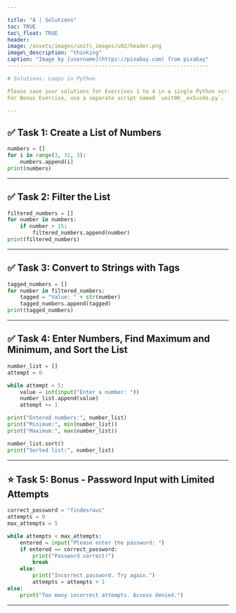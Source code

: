 ```yaml
---

title: "A | Solutions"
toc: TRUE
toc\_float: TRUE
header:
image: /assets/images/unit\_images/u02/header.png
image\_description: "thinking"
caption: "Image by [username](https://pixabay.com) from pixabay"
----------------------------------------------------------------

# Solutions: Loops in Python

Please save your solutions for Exercises 1 to 4 in a single Python script named `unit06__ex(1-4)code.py`.
For Bonus Exercise, use a separate script named `unit06__ex5code.py`.

---
```


## ✅ Task 1: Create a List of Numbers

```python
numbers = []
for i in range(3, 31, 3):
    numbers.append(i)
print(numbers)
```

---

## ✅ Task 2: Filter the List

```python
filtered_numbers = []
for number in numbers:
    if number > 15:
        filtered_numbers.append(number)
print(filtered_numbers)
```

---

## ✅ Task 3: Convert to Strings with Tags

```python
tagged_numbers = []
for number in filtered_numbers:
    tagged = "Value: " + str(number)
    tagged_numbers.append(tagged)
print(tagged_numbers)
```

---

## ✅ Task 4: Enter Numbers, Find Maximum and Minimum, and Sort the List

```python
number_list = []
attempt = 0

while attempt < 5:
    value = int(input("Enter a number: "))
    number_list.append(value)
    attempt += 1

print("Entered numbers:", number_list)
print("Minimum:", min(number_list))
print("Maximum:", max(number_list))

number_list.sort()
print("Sorted list:", number_list)
```

---

## ⭐ Task 5: Bonus - Password Input with Limited Attempts

```python
correct_password = "findesraus"
attempts = 0
max_attempts = 5

while attempts < max_attempts:
    entered = input("Please enter the password: ")
    if entered == correct_password:
        print("Password correct!")
        break
    else:
        print("Incorrect password. Try again.")
        attempts = attempts + 1
else:
    print("Too many incorrect attempts. Access denied.")
```

---
